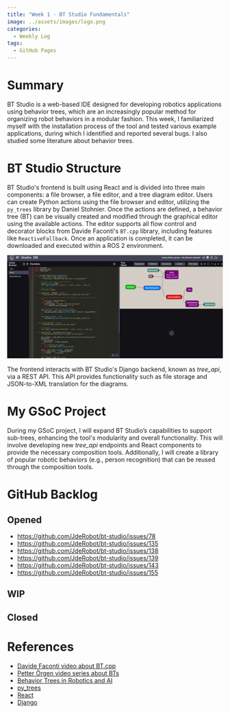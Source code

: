 ```yaml
---
title: "Week 1 - BT Studio Fundamentals"  
image: ../assets/images/logo.png  
categories:
  - Weekly Log  
tags:
  - GitHub Pages  
---
```


# Summary

BT Studio is a web-based IDE designed for developing robotics applications using behavior trees, which are an increasingly popular method for organizing robot behaviors in a modular fashion. This week, I familiarized myself with the installation process of the tool and tested various example applications, during which I identified and reported several bugs. I also studied some literature about behavior trees. 

# BT Studio Structure

BT Studio's frontend is built using React and is divided into three main components: a file browser, a file editor, and a tree diagram editor. Users can create Python actions using the file browser and editor, utilizing the `py_trees` library by Daniel Stohnier. Once the actions are defined, a behavior tree (BT) can be visually created and modified through the graphical editor using the available actions. The editor supports all flow control and decorator blocks from Davide Faconti's `BT.cpp` library, including features like `ReactiveFallback`. Once an application is completed, it can be downloaded and executed within a ROS 2 environment.

![basic_frontend](../assets/images/week1/layout.png)

The frontend interacts with BT Studio's Django backend, known as *tree_api*, via a REST API. This API provides functionality such as file storage and JSON-to-XML translation for the diagrams.

# My GSoC Project

During my GSoC project, I will expand BT Studio’s capabilities to support sub-trees, enhancing the tool's modularity and overall functionality. This will involve developing new *tree_api* endpoints and React components to provide the necessary composition tools. Additionally, I will create a library of popular robotic behaviors (e.g., person recognition) that can be reused through the composition tools.

# GitHub Backlog

## Opened

* https://github.com/JdeRobot/bt-studio/issues/78
* https://github.com/JdeRobot/bt-studio/issues/135
* https://github.com/JdeRobot/bt-studio/issues/138
* https://github.com/JdeRobot/bt-studio/issues/139
* https://github.com/JdeRobot/bt-studio/issues/143
* https://github.com/JdeRobot/bt-studio/issues/155

## WIP

## Closed

# References

* [Davide Faconti video about BT.cpp](https://www.youtube.com/watch?v=MJckSyRTbYc)
* [Petter Örgen video series about BTs](https://www.youtube.com/watch?v=KeShMInMjro&list=PLFQdM4LOGDr_vYJuo8YTRcmv3FrwczdKg)
* [Behavior Trees in Robotics and AI](https://arxiv.org/pdf/1709.00084.pdf)
* [py_trees](https://py-trees.readthedocs.io/en/devel/)
* [React](https://react.dev/)
* [Django](https://djangoproject.com/)
